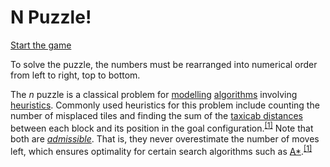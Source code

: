 # N Puzzle!

[Start the game](https://n-puzzle-pavelgorbach.vercel.app/)

To solve the puzzle, the numbers must be rearranged into numerical order from left to right, top to bottom.

<p>The <i>n</i> puzzle is a classical problem for <a href="/wiki/Modeling_language" title="Modeling language">modelling</a> <a href="/wiki/Algorithm" title="Algorithm">algorithms</a> involving <a href="/wiki/Heuristic_(computer_science)" title="Heuristic (computer science)">heuristics</a>. Commonly used heuristics for this problem include counting the number of misplaced tiles and finding the sum of the <a href="/wiki/Taxicab_distance" class="mw-redirect" title="Taxicab distance">taxicab distances</a> between each block and its position in the goal configuration.<sup id="cite_ref-Korf,2000_1-0" class="reference"><a href="#cite_note-Korf,2000-1">[1]</a></sup> Note that both are <i><a href="/wiki/Admissible_heuristic" title="Admissible heuristic">admissible</a></i>. That is, they never overestimate the number of moves left, which ensures optimality for certain search algorithms such as <a href="/wiki/A*_search_algorithm" title="A* search algorithm">A*</a>.<sup id="cite_ref-Korf,2000_1-1" class="reference"><a href="#cite_note-Korf,2000-1">[1]</a></sup>
</p>
